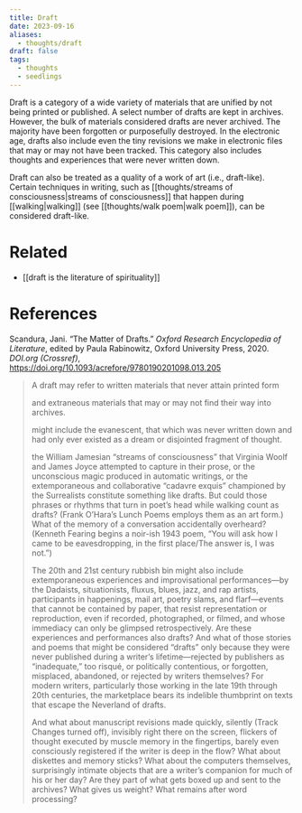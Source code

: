 ```yaml
---
title: Draft
date: 2023-09-16
aliases:
  - thoughts/draft
draft: false
tags:
  - thoughts
  - seedlings
---
```

Draft is a category of a wide variety of materials that are unified by not being printed or published. A select number of drafts are kept in archives. However, the bulk of materials considered drafts are never archived. The majority have been forgotten or purposefully destroyed. In the electronic age, drafts also include even the tiny revisions we make in electronic files that may or may not have been tracked. This category also includes thoughts and experiences that were never written down.

Draft can also be treated as a quality of a work of art (i.e., draft-like). Certain techniques in writing, such as [[thoughts/streams of consciousness|streams of consciousness]] that happen during [[walking|walking]] (see [[thoughts/walk poem|walk poem]]), can be considered draft-like.

# Related

- [[draft is the literature of spirituality]]

# References

Scandura, Jani. “The Matter of Drafts.” _Oxford Research Encyclopedia of Literature_, edited by Paula Rabinowitz, Oxford University Press, 2020. _DOI.org (Crossref)_, https://doi.org/10.1093/acrefore/9780190201098.013.205

>A draft may refer to written materials that never attain printed form
>
>and extraneous materials that may or may not find their way into archives.
>
>might include the evanescent, that which was never written down and had only ever existed as a dream or disjointed fragment of thought.
>
>the William Jamesian “streams of consciousness” that Virginia Woolf and James Joyce attempted to capture in their prose, or the unconscious magic produced in automatic writings, or the extemporaneous and collaborative “cadavre exquis” championed by the Surrealists constitute something like drafts. But could those phrases or rhythms that turn in poet’s head while walking count as drafts? (Frank O’Hara’s Lunch Poems employs them as an art form.) What of the memory of a conversation accidentally overheard? (Kenneth Fearing begins a noir-ish 1943 poem, “You will ask how I came to be eavesdropping, in the first place/The answer is, I was not.”)
>
>The 20th and 21st century rubbish bin might also include extemporaneous experiences and improvisational performances—by the Dadaists, situationists, fluxus, blues, jazz, and rap artists, participants in happenings, mail art, poetry slams, and flarf—events that cannot be contained by paper, that resist representation or reproduction, even if recorded, photographed, or filmed, and whose immediacy can only be glimpsed retrospectively. Are these experiences and performances also drafts? And what of those stories and poems that might be considered “drafts” only because they were never published during a writer’s lifetime—rejected by publishers as “inadequate,” too risqué, or politically contentious, or forgotten, misplaced, abandoned, or rejected by writers themselves? For modern writers, particularly those working in the late 19th through 20th centuries, the marketplace bears its indelible thumbprint on texts that escape the Neverland of drafts.
>
>And what about manuscript revisions made quickly, silently (Track Changes turned off), invisibly right there on the screen, flickers of thought executed by muscle memory in the fingertips, barely even consciously registered if the writer is deep in the flow? What about diskettes and memory sticks? What about the computers themselves, surprisingly intimate objects that are a writer’s companion for much of his or her day? Are they part of what gets boxed up and sent to the archives? What gives us weight? What remains after word processing?